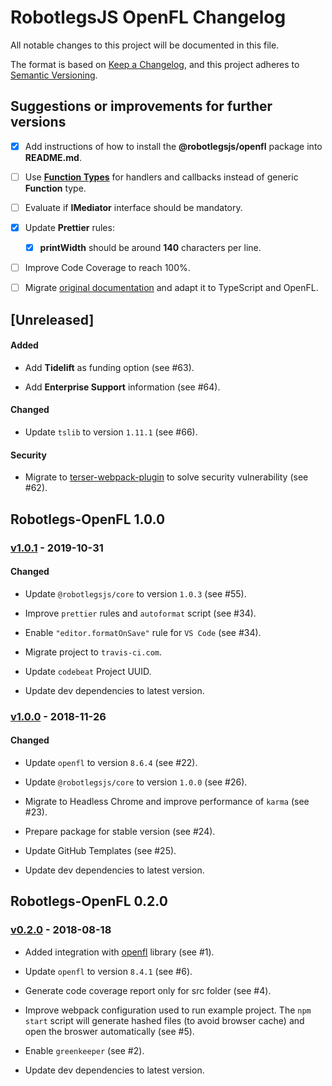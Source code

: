 # RobotlegsJS OpenFL Changelog

All notable changes to this project will be documented in this file.

The format is based on [Keep a Changelog](https://keepachangelog.com/en/1.0.0/),
and this project adheres to [Semantic Versioning](https://semver.org/spec/v2.0.0.html).

## Suggestions or improvements for further versions

- [x] Add instructions of how to install the **@robotlegsjs/openfl** package into **README.md**.

- [ ] Use [**Function Types**](https://www.typescriptlang.org/docs/handbook/functions.html) for handlers and callbacks instead of generic **Function** type.

- [ ] Evaluate if **IMediator** interface should be mandatory.

- [x] Update **Prettier** rules:

  - [x] **printWidth** should be around **140** characters per line.

- [ ] Improve Code Coverage to reach 100%.

- [ ] Migrate [original documentation](https://github.com/robotlegs/robotlegs-framework/blob/master/src/readme.md) and adapt it to TypeScript and OpenFL.

## [Unreleased]

<!--
Types of changes:

#### Added
- for new features.

#### Changed
- for changes in existing functionality.

#### Deprecated
- for soon-to-be removed features.

#### Removed
- for now removed features.

#### Fixed
- for any bug fixes.

#### Security
- in case of vulnerabilities.
-->

#### Added

- Add **Tidelift** as funding option (see #63).

- Add **Enterprise Support** information (see #64).

#### Changed

- Update `tslib` to version `1.11.1` (see #66).

#### Security

- Migrate to [terser-webpack-plugin](https://github.com/webpack-contrib/terser-webpack-plugin) to solve security vulnerability (see #62).

## Robotlegs-OpenFL 1.0.0

### [v1.0.1](https://github.com/RobotlegsJS/RobotlegsJS-OpenFL/releases/tag/1.0.1) - 2019-10-31

#### Changed

- Update `@robotlegsjs/core` to version `1.0.3` (see #55).

- Improve `prettier` rules and `autoformat` script (see #34).

- Enable `"editor.formatOnSave"` rule for `VS Code` (see #34).

- Migrate project to `travis-ci.com`.

- Update `codebeat` Project UUID.

- Update dev dependencies to latest version.

### [v1.0.0](https://github.com/RobotlegsJS/RobotlegsJS-OpenFL/releases/tag/1.0.0) - 2018-11-26

#### Changed

- Update `openfl` to version `8.6.4` (see #22).

- Update `@robotlegsjs/core` to version `1.0.0` (see #26).

- Migrate to Headless Chrome and improve performance of `karma` (see #23).

- Prepare package for stable version (see #24).

- Update GitHub Templates (see #25).

- Update dev dependencies to latest version.

## Robotlegs-OpenFL 0.2.0

### [v0.2.0](https://github.com/RobotlegsJS/RobotlegsJS-OpenFL/releases/tag/0.2.0) - 2018-08-18

- Added integration with [openfl](https://www.npmjs.com/package/openfl) library (see #1).

- Update `openfl` to version `8.4.1` (see #6).

- Generate code coverage report only for src folder (see #4).

- Improve webpack configuration used to run example project. The `npm start` script will generate hashed files (to avoid browser cache) and open the broswer automatically (see #5).

- Enable `greenkeeper` (see #2).

- Update dev dependencies to latest version.

